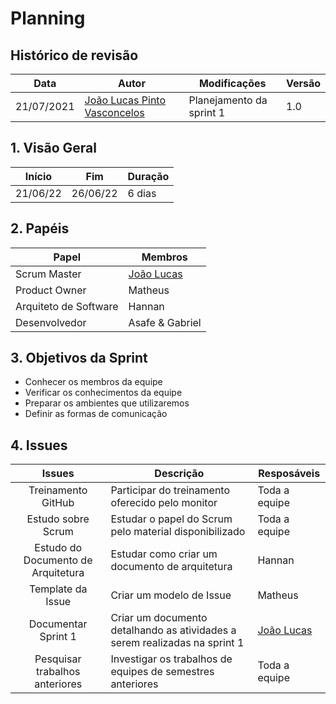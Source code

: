 # Planning

## Histórico de revisão

| Data       | Autor                                        | Modificações                      | Versão |
| ---------- | -------------------------------------------- | --------------------------------- | ------ |
| 21/07/2021 | [João Lucas Pinto Vasconcelos](https://github.com/HacKairos) | Planejamento da sprint 1 | 1.0    |

## 1. Visão Geral

 Início | Fim | Duração
 ------ | --- | -------
 21/06/22 | 26/06/22 | 6 dias

## 2. Papéis

Papel | Membros
----- | -------
Scrum Master | [João Lucas](https://github.com/HacKairos)
Product Owner | Matheus
Arquiteto de Software | Hannan
Desenvolvedor | Asafe & Gabriel

## 3. Objetivos da Sprint

* Conhecer os membros da equipe
* Verificar os conhecimentos da equipe
* Preparar os ambientes que utilizaremos
* Definir as formas de comunicação

## 4. Issues

Issues | Descrição | Resposáveis
 :------: | -------- | ----------- 
Treinamento GitHub | Participar do treinamento oferecido pelo monitor | Toda a equipe
Estudo sobre Scrum | Estudar o papel do Scrum pelo material disponibilizado | Toda a equipe
Estudo do Documento de Arquitetura | Estudar como criar um documento de arquitetura |Hannan
Template da Issue | Criar um modelo de Issue |Matheus
Documentar Sprint 1 | Criar um documento detalhando as atividades a serem realizadas na sprint 1 | [João Lucas](https://github.com/HacKairos)
Pesquisar trabalhos anteriores | Investigar os trabalhos de equipes de semestres anteriores | Toda a equipe
